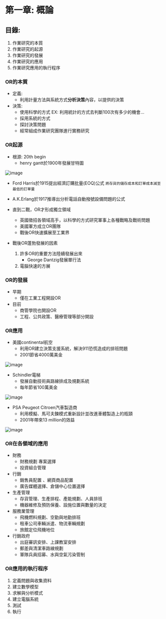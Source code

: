 # 第一章: 概論
## 目錄:
1. 作業研究的本質
2. 作業研究的起源
3. 作業研究的發展
4. 作業研究的應用
5. 作業研究應用的執行程序
### OR的本質
* 定義: 
  *  利用計量方法與系統方式**分析決策**內容，以提供的決策
* 決策:
  *  使用科學的方式 EX: 利用統計的方式去判斷100次有多少的機會...
  *  採用系統的方式 
  *  探討決策問題
  *  經常組成作業研究團隊進行實務研究 
### OR起源
* 根源: 20th begin
   * henry gantt於1900年發展甘特圖

 ![image](https://user-images.githubusercontent.com/62127656/153808357-c0ed2b82-54e1-40e2-a425-a30bbd70da65.png)


   * Ford Harris於1915提出經濟訂購批量(EOQ)公式
  ```將存貨的儲存成本和訂單成本減至最低的訂單量```


   * A.K.Erlang於1917推導出分析電話自動撥號設備問題的公式
* 直到二戰，OR才形成獨立領域
  * 英國徵招各領域高手，以科學的方式研究軍事上各種戰略及戰術問題
  * 美國軍方成立OR團隊
  * 戰後OR快速擴展至工業界
* 戰後OR蓬勃發展的因素
  1. 許多OR的重要方法陸續發展出來
     * George Dantzig發展單行法
  2. 電腦快速的方展
### OR的發展
* 早期
  * 僅在工業工程開設OR
* 目前
  * 商管學院也開設OR
  * 工程、公共政策、醫療管理等部分開設
### OR應用
* 美國continental航空
  * 利用OR建立決策支援系統，解決911恐慌造成的排班問題
  * 2001節省4000萬美金

![image](https://user-images.githubusercontent.com/62127656/153810805-8ca97ff9-31e7-4df6-a77a-f26c9116b42b.png)


* Schindler電梯
  * 發展自動技術員路線排成及規劃系統
  * 每年節省100萬美金

![image](https://user-images.githubusercontent.com/62127656/153810854-9dbfdd37-2dcb-4502-8865-7eb5658b53f7.png)


* PSA Peugeot Citroen汽車製造商
  * 利用模擬、馬可夫鍊模式重新設計並改進車體製造上的瓶頸
  * 2001年帶來13 million的效益

![image](https://user-images.githubusercontent.com/62127656/153810906-14e2632c-03bd-4676-a4b5-66c56ccc8014.png)
### OR在各領域的應用
* 財務 
  * 財務規劃 專案選擇
  * 投資組合管理
* 行銷
  * 銷售員配置 、網頁商品配置
  * 廣告媒體選擇、倉儲中心位置選擇
* 生產管理
  * 存貨管理、生產排程、產能規劃、人員排班
  * 機器維修及預防保養、設施位置與數量的決定
* 服務業管理
  * 飛機燃料規劃、空勤與地勤排班
  * 租車公司車輛派遣、物流車輛規劃
  * 旅館定位飛機地位
* 行銷政府
  * 出庭審訊安排、上課教室安排
  * 郵差與清潔車路線規劃
  * 軍隊兵員招募、水與空氣污染管制

### OR應用的執行程序
1. 定義問題與收集資料
2. 建立數學模型
3. 求解與分析模式
4. 建立電腦系統
5. 測試
6. 執行
